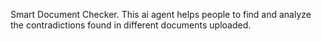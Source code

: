 
Smart Document Checker.
    This ai agent helps people to find and analyze the contradictions found in different documents uploaded.

